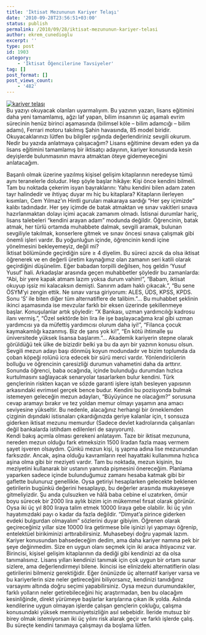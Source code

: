 ```yaml
---
title: 'İktisat Mezununun Kariyer Telaşı'
date: '2010-09-28T23:56:51+03:00'
status: publish
permalink: /2010/09/28/iktisat-mezununun-kariyer-telasi
author: ekrem_cunedioglu
excerpt: ''
type: post
id: 1903
category:
    - 'İktisat Öğencilerine Tavsiyeler'
tag: []
post_format: []
post_views_count:
    - '482'
---
```

[![kariyer telaşı](../../../../uploads/2010/09/kariyer-tela%C5%9F%C4%B1.jpg)](https://iktisadiyat.com/2010/09/28/iktisat-mezununun-kariyer-telasi/kariyer-telasi/)  
Bu yazıyı okuyacak olanları uyarmalıyım. Bu yazının yazarı, lisans eğitimini daha yeni tamamlamış, ağzı laf yapan, bilim insanının üç aşamalı evrim sürecinin henüz birinci aşamasında (bilimsel köle – bilim adamcığı – bilim adamı), Ferrari motoru takılmış Şahin havasında, 85 model biridir. Okuyacaklarınızı lütfen bu bilgiler ışığında değerlendiriniz sevgili okurum.  
Nedir bu yazıda anlatmaya çalışacağım? Lisans eğitimine devam eden ya da lisans eğitimini tamamlamış bir iktisatçı adayının, kariyer konusunda kesin deyişlerde bulunmasının mavra atmaktan öteye gidemeyeceğini anlatacağım.  
  
Başarılı olmak üzerine yazılmış kişisel gelişim kitaplarının neredeyse tümü aynı teranelerle doludur. Hep şöyle başlar hikâye: Kişi önce kendini bilmeli. Tam bu noktada çekerim isyan bayraklarını: Yahu kendini bilen adam zaten tayr halindedir ve ihtiyaç duyar mı hiç bu kitaplara? Kitapların ilerleyen kısımları, Cem Yılmaz’ın Hintli guruları makaraya sardığı “Her şey içimizde” kalıbı tadındadır. Her şey içimde de batak atmaktan ve sınav vakitleri sınava hazırlanmaktan dolayı içimi açacak zamanım olmadı. İstisnai durumlar hariç, lisans talebeleri “kendini arayan adam” modunda değildir. Öğrencinin, batak atmak, her türlü ortamda muhabbete dalmak, sevgili aramak, bulunan sevgiliyle takılmak, konserlere gitmek ve sınav öncesi sınava çalışmak gibi önemli işleri vardır. Bu yoğunluğun içinde, öğrencinin kendi içine yönelmesini bekleyemeyiz, değil mi?  
İktisat bölümünde geçirdiğin süre ≥ 4 diyelim. Bu süreci azıcık da olsa iktisat öğrenerek ve en değerli üretim kaynağımız olan zamanın seri katili olarak geçirdiğini düşünelim. Eğer babadan torpilli değilsen, hoş geldin ‘Yusuf Yusuf’ hali. Arkadaşlar arasında geçen muhabbetler şöyledir bu zamanlarda: “Abi, bir yere kapak atmam lazım yoksa durum vahim!”, “Babam, iktisat okuyup işsiz mi kalacaksın demişti. Sanırım adam haklı çıkacak.”, “Bu sene ÖSYM’yi zengin ettik. Ne sınav varsa giriyorum: ALES, ÜDS, KPSS, KPDS. Sonu ‘S’ ile biten diğer tüm alternatiflere de talibim.”… Bu muhabbet şeklinin ikinci aşamasında ise mevzular farklı bir eksen üzerinde şekillenmeye başlar. Konuşulanlar artık şöyledir: “X Bankası, uzman yardımcılığı kadrosu ilanı vermiş.”, “Özel sektörde bin lira ile işe başlayacağıma kral gibi uzman yardımcısı ya da müfettiş yardımcısı olurum daha iyi!”, “Filanca çocuk kaymakamlığı kazanmış. Biz de şans yok ki!”, “En kötü ihtimalle şu üniversitede yüksek lisansa başlarım.”… Akademik kariyerin stepne olarak görüldüğü tek ülke de bizizdir belki ya bu da ayrı bir yazının konusu olsun.  
Sevgili mezun adayı başı dönmüş koyun modundadır ve bizim toplumda da çoban köpeği rolünü icra edecek bir sürü merci vardır. Yönlendiricilerin bolluğu ve öğrencinin çaresizliği durumun vahametini daha da arttırır. Sonunda öğrenci, baba ocağında, içinde bulunduğu durumdan hızlıca kurtulmasını sağlayacak senaryolar tasarlarken bulur kendini. Türk gençlerinin riskten kaçan ve sözde garanti işlere iştah besleyen yapısının arkasındaki evrimsel gerçek bence budur. Kendini bu pozisyonda bulmak istemeyen geleceğin mezun adayları, “Büyüyünce ne olacağım?” sorusuna cevap aramayı bırakır ve tez yoldan memur olmayı yaşamın ana amacı seviyesine yükseltir. Bu nedenle, alacağınız herhangi bir örneklemden çizginin dışındaki istisnaları çıkardığınızda geriye kalanlar için, t sonsuza giderken iktisat mezunu memurdur (Sadece devlet kadrolarında çalışanları değil bankalarda istihdam edilenleri de sayıyorum).  
Kendi bakış açımla olması gerekeni anlatayım. Taze bir iktisat mezununa, nereden mezun olduğu fark etmeksizin 1500 liradan fazla maaş vermem şayet işveren olsaydım. Çünkü mezun kişi, iş yapma adına lise mezunundan farksızdır. Ancak, aşina olduğu kavramların reel hayattaki kullanımına hızlıca aşina olma gibi bir meziyeti vardır. Tam bu noktada, mezun kişinin, bu meziyetini kullanarak bir ustanın yanında pişmesini önereceğim. Planlama yaparken sadece içinde bulunduğumuz zamanı hesaba katmak gibi bir gaflette bulunuruz genellikle. Oysa getiriyi hesaplarken gelecekte beklenen getirilerin bugünkü değerini hesaplayıp, bu değerler arasında mukayeseye gitmeliyizdir. Şu anda çulsuzken ve hâlâ baba cebine el uzatırken, ömür boyu sürecek bir 2000 lira aylık bizim için mükemmel fırsat olarak görünür. Oysa iki üç yıl 800 liraya talim etmek 10000 liraya gebe olabilir. İki üç yılın hayatımızdaki payı o kadar da fazla değildir. “Dimyat’a pirince giderken evdeki bulgurdan olmayalım” sözlerini duyar gibiyim. Öğrenen olarak geçireceğiniz yıllar size 10000 lira getirmese bile işinizi iyi yapmayı öğrenip, entelektüel birikiminizi arttırabilirsiniz. Muhasebeyi doğru yapmak lazım.  
Kariyer konusundan bahsedeceğim dedim, ama daha kariyer namına pek bir şeye değinmedim. Size en uygun olanı seçmek için iki araca ihtiyacınız var. Birincisi, kişisel gelişim kitaplarının da dediği gibi kendinizi az da olsa tanımalısınız. Lisans yılları kendinizi tanımak için çok uygun bir ortam sunar sizlere, ama değerlendirmeyi bilene. İkincisi ise elinizdeki alternatiflerin olası getirilerini bilmeniz gerektiğidir. Eğer önünüzde üç alternatif kariyer varsa ve bu kariyerlerin size neler getireceğini biliyorsanız, kendinizi tanıdığınız varsayımı altında doğru seçimi yapabilirsiniz. Oysa mezun durumundakiler, farklı yolların neler getirebileceğini hiç araştırmadan, ben bu olacağım kesinliğinde, direkt yürümeye başlarlar karşılarına çıkan ilk yolda. Aslında kendilerine uygun olmayan işlerde çalışan gençlerin çokluğu, çalışma konusundaki yüksek memnuniyetsizliğin asıl sebebidir. İleride mutsuz bir birey olmak istemiyorsan iki üç yılını risk alarak geçir ve farklı işlerde çalış. Bu süreçte kendini tanımaya çalışmayı da boşlama lütfen.